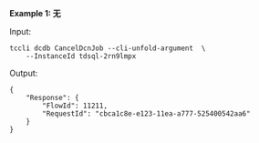 **Example 1: 无**



Input: 

```
tccli dcdb CancelDcnJob --cli-unfold-argument  \
    --InstanceId tdsql-2rn9lmpx
```

Output: 
```
{
    "Response": {
        "FlowId": 11211,
        "RequestId": "cbca1c8e-e123-11ea-a777-525400542aa6"
    }
}
```

